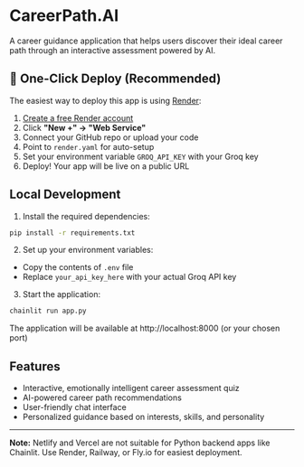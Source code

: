 # CareerPath.AI

A career guidance application that helps users discover their ideal career path through an interactive assessment powered by AI.

## 🚀 One-Click Deploy (Recommended)

The easiest way to deploy this app is using [Render](https://render.com/):

1. [Create a free Render account](https://dashboard.render.com/register)
2. Click **"New +" → "Web Service"**
3. Connect your GitHub repo or upload your code
4. Point to `render.yaml` for auto-setup
5. Set your environment variable `GROQ_API_KEY` with your Groq key
6. Deploy! Your app will be live on a public URL

## Local Development

1. Install the required dependencies:
```bash
pip install -r requirements.txt
```

2. Set up your environment variables:
- Copy the contents of `.env` file
- Replace `your_api_key_here` with your actual Groq API key

3. Start the application:
```bash
chainlit run app.py
```

The application will be available at http://localhost:8000 (or your chosen port)

## Features

- Interactive, emotionally intelligent career assessment quiz
- AI-powered career path recommendations
- User-friendly chat interface
- Personalized guidance based on interests, skills, and personality

---

**Note:** Netlify and Vercel are not suitable for Python backend apps like Chainlit. Use Render, Railway, or Fly.io for easiest deployment.

